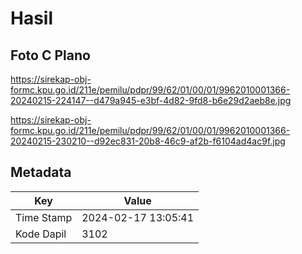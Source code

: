 # Hasil

## Foto C Plano

https://sirekap-obj-formc.kpu.go.id/211e/pemilu/pdpr/99/62/01/00/01/9962010001366-20240215-224147--d479a945-e3bf-4d82-9fd8-b6e29d2aeb8e.jpg

https://sirekap-obj-formc.kpu.go.id/211e/pemilu/pdpr/99/62/01/00/01/9962010001366-20240215-230210--d92ec831-20b8-46c9-af2b-f6104ad4ac9f.jpg


## Metadata

| Key        | Value               |
| ---------- | ------------------- |
| Time Stamp | 2024-02-17 13:05:41 |
| Kode Dapil | 3102                |




